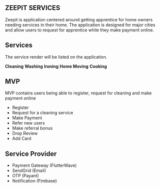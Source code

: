 ## ZEEPIT SERVICES

Zeepit is application centered around getting apprentice for home owners needing services in their home. The application is designed for major cities and allow users to request for apprentice while they make payment online.

## Services
The service render will be listed on the application.

**Cleaning**
**Washing**
**Ironing**
**Home Moving**
**Cooking**

## MVP
MVP contains users being able to register, request for cleaning and make payment online
- Register
- Request for a cleaning service
- Make Payment
- Refer new users
- Make referral bonus
- Drop Review
- Add Card

## Service Provider
- Payment Gateway (FlutterWave)
- SendGrid (Email)
- OTP (Payant)
- Notification (Firebase)
